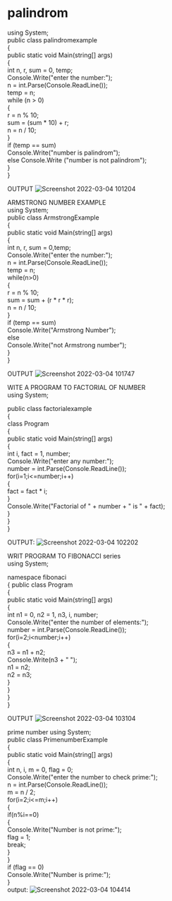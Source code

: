 # palindrom<br>
using System;<br>
public class palindromexample<br>
{<br>
    public static void Main(string[] args)<br>
    {<br>
        int n, r, sum = 0, temp;<br>
        Console.Write("enter the number:");<br>
        n = int.Parse(Console.ReadLine());<br>
        temp = n;<br>
        while (n > 0)<br>
        {<br>
            r = n % 10;<br>
            sum = (sum * 10) + r;<br>
            n = n / 10;<br>
        }<br>
        if (temp == sum)<br>
            Console.Write("number is palindrom");<br>
        else
           Console.Write ("number is not palindrom");<br>
    }<br>
}<br>

OUTPUT
![Screenshot 2022-03-04 101204](https://user-images.githubusercontent.com/98301023/156700819-2e841675-1541-4d27-8974-69d4828b3d9e.png)


ARMSTRONG NUMBER EXAMPLE<br>
using System;<br>
public class ArmstrongExample<br>
{<br>
    public static void Main(string[] args)<br>
    {<br>
        int n, r, sum = 0,temp;<br>
        Console.Write("enter the number:");<br>
        n = int.Parse(Console.ReadLine());<br>
        temp = n;<br>
        while(n>0)<br>
        {<br>
            r = n % 10;<br>
            sum = sum + (r * r * r);<br>
            n = n / 10;<br>
        }<br>
        if (temp == sum)<br>
            Console.Write("Armstrong Number");<br>
        else<br>
            Console.Write("not Armstrong number");<br>
    }<br>
}<br>

OUTPUT
![Screenshot 2022-03-04 101747](https://user-images.githubusercontent.com/98301023/156701237-5b94b0a6-0595-4fec-b6cf-b77a4dd09443.png)<br>



WITE A PROGRAM TO FACTORIAL OF NUMBER<br>
using System;<br>

public class factorialexample<br>
{<br>
    class Program<br>
    {<br>
      public  static void Main(string[] args)<br>
        {<br>
            int i, fact = 1, number;<br>
            Console.Write("enter any number:");<br>
            number = int.Parse(Console.ReadLine());<br>
            for(i=1;i<=number;i++)<br>
            {<br>
                fact = fact * i;<br>
            }<br>
            Console.Write("Factorial of " + number + " is  " + fact);<br>
        }<br>
    }<br>
}<br>

OUTPUT:
![Screenshot 2022-03-04 102202](https://user-images.githubusercontent.com/98301023/156701634-da4a9cd9-09c8-4fd4-a9ff-a86d2cf302b8.png)



WRIT PROGRAM TO FIBONACCI series<br>
using System;<br>

namespace fibonaci<br>
{
    public class Program<br>
    {<br>
       public static void Main(string[] args)<br>
        {<br>
            int n1 = 0, n2 = 1, n3, i, number;<br>
            Console.Write("enter the number of elements:");<br>
            number = int.Parse(Console.ReadLine());<br>
            for(i=2;i<number;i++)<br>
            {<br>
                n3 = n1 + n2;<br>
                Console.Write(n3 + " ");<br>
                n1 = n2;<br>
                n2 = n3;<br>
            }<br>
        }<br>
    }<br>
}<br>

OUTPUT
![Screenshot 2022-03-04 103104](https://user-images.githubusercontent.com/98301023/156702617-0d0e1cd2-50a7-486c-b70a-ac8b113dcd92.png)



prime number
using System;<br>
public class PrimenumberExample<br>
{<br>
    public static void Main(string[] args)<br>
    {<br>
        int n, i, m = 0, flag = 0;<br>
        Console.Write("enter the number to check prime:");<br>
        n = int.Parse(Console.ReadLine());<br>
        m = n / 2;<br>
        for(i=2;i<=m;i++)<br>
        {<br>
            if(n%i==0)<br>
            {<br>
                Console.Write("Number is not prime:");<br>
                flag = 1;<br>
                break;<br>
            }<br>
        }<br>
        if (flag == 0)<br>
          Console.Write("Number is  prime:");<br>
    }<br>
            output:
![Screenshot 2022-03-04 104414](https://user-images.githubusercontent.com/98301023/156703667-5f4fd1cd-0fc4-447e-894e-f7b6b8936a0f.png)




